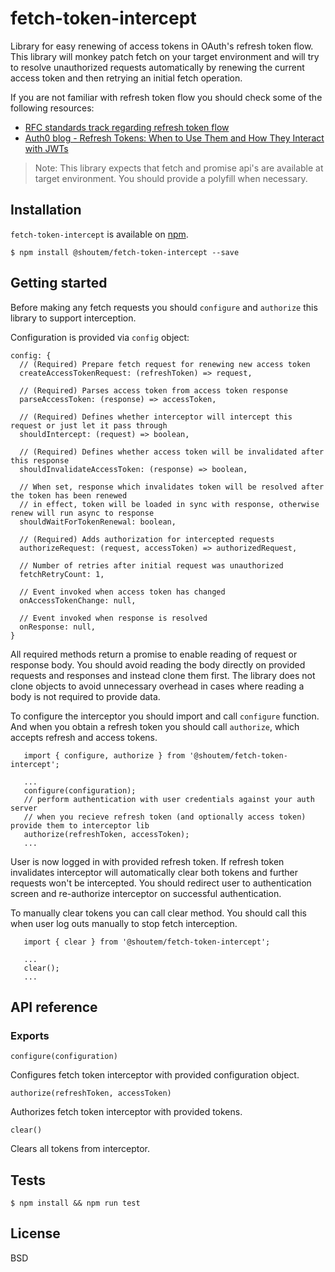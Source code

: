 # fetch-token-intercept
Library for easy renewing of access tokens in OAuth's refresh token flow. This library will monkey
patch fetch on your target environment and will try to resolve unauthorized requests automatically
by renewing the current access token and then retrying an initial fetch operation.

If you are not familiar with refresh token flow you should check some of the following resources:
- [RFC standards track regarding refresh token flow](https://tools.ietf.org/html/rfc6749#page-10)
- [Auth0 blog - Refresh Tokens: When to Use Them and How They Interact with JWTs](https://auth0.com/blog/refresh-tokens-what-are-they-and-when-to-use-them/)

>Note:
This library expects that fetch and promise api's are available at target environment. You should
provide a polyfill when necessary.

## Installation

`fetch-token-intercept` is available on [npm](https://www.npmjs.com/package/@shoutem/fetch-token-intercept).

```
$ npm install @shoutem/fetch-token-intercept --save
```

## Getting started

Before making any fetch requests you should `configure` and `authorize` this library to support
interception.

Configuration is provided via `config` object:

```
config: {
  // (Required) Prepare fetch request for renewing new access token
  createAccessTokenRequest: (refreshToken) => request,
   
  // (Required) Parses access token from access token response
  parseAccessToken: (response) => accessToken,
   
  // (Required) Defines whether interceptor will intercept this request or just let it pass through
  shouldIntercept: (request) => boolean,
   
  // (Required) Defines whether access token will be invalidated after this response
  shouldInvalidateAccessToken: (response) => boolean,
  
  // When set, response which invalidates token will be resolved after the token has been renewed
  // in effect, token will be loaded in sync with response, otherwise renew will run async to response
  shouldWaitForTokenRenewal: boolean,
   
  // (Required) Adds authorization for intercepted requests
  authorizeRequest: (request, accessToken) => authorizedRequest,
   
  // Number of retries after initial request was unauthorized
  fetchRetryCount: 1,
  
  // Event invoked when access token has changed
  onAccessTokenChange: null,
   
  // Event invoked when response is resolved
  onResponse: null,
}
```

All required methods return a promise to enable reading of request or response body.
You should avoid reading the body directly on provided requests and responses and instead clone 
them first. The library does not clone objects to avoid unnecessary overhead in cases where 
reading a body is not required to provide data.

To configure the interceptor you should import and call `configure` function. And when you obtain
a refresh token you should call `authorize`, which accepts refresh and access tokens.

```
   import { configure, authorize } from '@shoutem/fetch-token-intercept';

   ...
   configure(configuration);
   // perform authentication with user credentials against your auth server
   // when you recieve refresh token (and optionally access token) provide them to interceptor lib
   authorize(refreshToken, accessToken);
   ...
```

User is now logged in with provided refresh token. If refresh token invalidates interceptor
will automatically clear both tokens and further requests won't be intercepted. You should redirect
user to authentication screen and re-authorize interceptor on successful authentication.

To manually clear tokens you can call clear method. You should call this when user log outs manually
to stop fetch interception.

```
   import { clear } from '@shoutem/fetch-token-intercept';

   ...
   clear();
   ...
```

## API reference

### Exports
 `configure(configuration)`
 
 Configures fetch token interceptor with provided configuration object.
 
 `authorize(refreshToken, accessToken)` 
  
  Authorizes fetch token interceptor with provided tokens.
  
 `clear()`
 
 Clears all tokens from interceptor.
 
## Tests

```
$ npm install && npm run test
``` 

## License
 
 BSD
